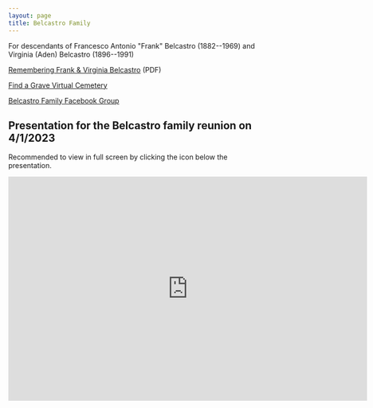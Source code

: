 ```yaml
---
layout: page
title: Belcastro Family
---
```


For descendants of Francesco Antonio "Frank" Belcastro (1882--1969) and Virginia (Aden) Belcastro (1896--1991)

[Remembering Frank & Virginia Belcastro](/files/Belcastro_web.pdf) (PDF)

[Find a Grave Virtual Cemetery](https://www.findagrave.com/virtual-cemetery/1088284)

[Belcastro Family Facebook Group](https://www.facebook.com/groups/1318963161632763)


## Presentation for the Belcastro family reunion on 4/1/2023

Recommended to view in full screen by clicking the icon below the presentation.

<iframe src="https://www.icloud.com/keynote/0f7rKUCVy5cyvtVPgr3SXWFyA?embed=true" width="720" height="450" frameborder="0" allowfullscreen="1" referrer="no-referrer"></iframe>